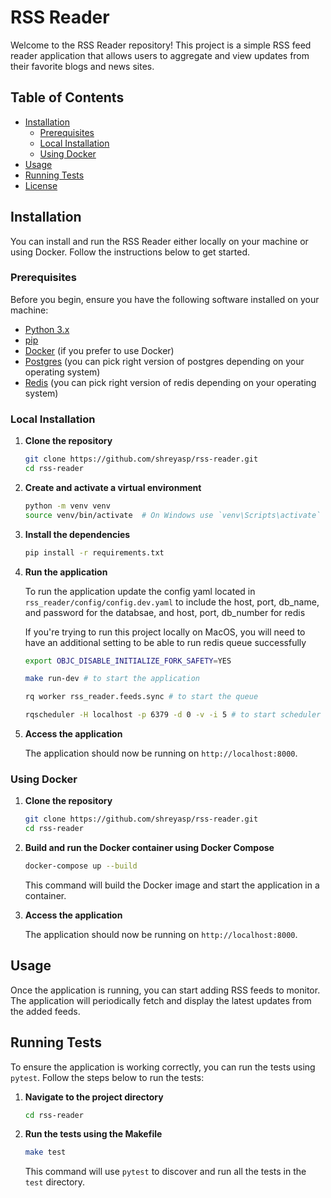 # RSS Reader

Welcome to the RSS Reader repository! This project is a simple RSS feed reader application that allows users to aggregate and view updates from their favorite blogs and news sites.

## Table of Contents

- [Installation](#installation)
  - [Prerequisites](#prerequisites)
  - [Local Installation](#local-installation)
  - [Using Docker](#using-docker)
- [Usage](#usage)
- [Running Tests](#running-tests)
- [License](#license)

## Installation

You can install and run the RSS Reader either locally on your machine or using Docker. Follow the instructions below to get started.

### Prerequisites

Before you begin, ensure you have the following software installed on your machine:

- [Python 3.x](https://www.python.org/downloads/)
- [pip](https://pip.pypa.io/en/stable/installation/)
- [Docker](https://www.docker.com/get-started) (if you prefer to use Docker)
- [Postgres](https://www.postgresql.org/download/) (you can pick right version of postgres depending on your operating system)
- [Redis](https://redis.io/docs/latest/operate/oss_and_stack/install/install-redis/) (you can pick right version of redis depending on your operating system)

### Local Installation

1. **Clone the repository**

   ```bash
   git clone https://github.com/shreyasp/rss-reader.git
   cd rss-reader
   ```

2. **Create and activate a virtual environment**

   ```bash
   python -m venv venv
   source venv/bin/activate  # On Windows use `venv\Scripts\activate`
   ```

3. **Install the dependencies**

   ```bash
   pip install -r requirements.txt
   ```

4. **Run the application**

    To run the application update the config yaml located in `rss_reader/config/config.dev.yaml` to include the
    host, port, db_name, and password for the databsae, and host, port, db_number for redis

    If you're trying to run this project locally on MacOS, you will need to have an additional setting to be able to run redis queue
    successfully
    
    ```bash
    export OBJC_DISABLE_INITIALIZE_FORK_SAFETY=YES
    ```

   ```bash
   make run-dev # to start the application

   rq worker rss_reader.feeds.sync # to start the queue

   rqscheduler -H localhost -p 6379 -d 0 -v -i 5 # to start scheduler
   ```

5. **Access the application**

   The application should now be running on `http://localhost:8000`.

### Using Docker

1. **Clone the repository**

   ```bash
   git clone https://github.com/shreyasp/rss-reader.git
   cd rss-reader
   ```

2. **Build and run the Docker container using Docker Compose**

   ```bash
   docker-compose up --build
   ```

   This command will build the Docker image and start the application in a container.

3. **Access the application**

   The application should now be running on `http://localhost:8000`.

## Usage

Once the application is running, you can start adding RSS feeds to monitor. The application will periodically fetch and display the latest updates from the added feeds.

## Running Tests

To ensure the application is working correctly, you can run the tests using `pytest`. Follow the steps below to run the tests:

1. **Navigate to the project directory**

   ```bash
   cd rss-reader
   ```

2. **Run the tests using the Makefile**

   ```bash
   make test
   ```

   This command will use `pytest` to discover and run all the tests in the `test` directory.
